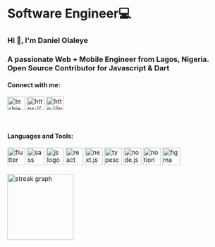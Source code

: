 # Software Engineer💻

<h3 align="left">Hi 👋, I'm Daniel Olaleye</h1>


<!-- Introduction & About-->

<h3 align="left">A passionate Web + Mobile Engineer from Lagos, Nigeria. Open Source Contributor for Javascript & Dart</h3>


<!-- Social Links-->


<h4 align="left">Connect with me:</h4>
<p align="left">
<a href="https://twitter.com/techiedan_" target="blank"><img align="center" src="https://raw.githubusercontent.com/rahuldkjain/github-profile-readme-generator/master/src/images/icons/Social/twitter.svg" alt="techiedan_" height="30" width="40" /></a>
<a href="https://linkedin.com/in/https://www.linkedin.com/in/daniel-olaleye-16ab7b369/" target="blank"><img align="center" src="https://raw.githubusercontent.com/rahuldkjain/github-profile-readme-generator/master/src/images/icons/Social/linked-in-alt.svg" alt="https://www.linkedin.com/in/daniel-olaleye-16ab7b369/" height="30" width="40" /></a>
<a href="https://instagram.com/http://instagram.com/techiedan_" target="blank">  <img align="center" src="https://raw.githubusercontent.com/rahuldkjain/github-profile-readme-generator/master/src/images/icons/Social/instagram.svg" alt="http://instagram.com/techiedan_" height="30" width="40" /></a>
</p><br><!-- My Skills-->
<h4 align="left">Languages and Tools:</h4>
<div align="left">
  <img src="https://skillicons.dev/icons?i=flutter" height="40" alt="flutter logo"/>
    <img src="https://skillicons.dev/icons?i=sass" height="40" alt="sass logo" />
    <img src="https://skillicons.dev/icons?i=js" height="40" alt="js logo" />
    <img src="https://skillicons.dev/icons?i=react" height="40" alt="react logo" />
    <img src="https://skillicons.dev/icons?i=nuxtjs" height="40" alt="next.js logo" />
    <img src="https://skillicons.dev/icons?i=ts" height="40" alt="typescript logo" />
    <img src="https://skillicons.dev/icons?i=nodejs" height="40" alt="node.js logo"/>
     <img src="https://skillicons.dev/icons?i=notion" height="40" alt="notion logo"/>
    <img src="https://skillicons.dev/icons?i=figma" height="40" alt="figma logo"/>
    
  
  
</div><br><!--My Streaks-->

<div align="left">
  <img src="https://streak-stats.demolab.com?user=techie-dan&locale=en&mode=daily&theme=dracula&hide_border=false&border_radius=5&order=3" height="150" alt="streak graph"  />
</div>













